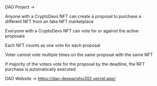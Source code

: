 DAO Project -> </br>

Anyone with a CryptoDevs NFT can create a proposal to purchase a different NFT from an fake NFT marketplace </br>

Everyone with a CryptoDevs NFT can vote for or against the active proposals </br>

Each NFT counts as one vote for each proposal </br>

Voter cannot vote multiple times on the same proposal with the same NFT </br>

If majority of the voters vote for the proposal by the deadline, the NFT purchase is automatically executed </br>

DAO Website -> https://dao-deepanshu302.vercel.app/
